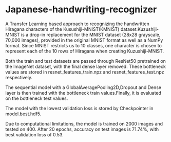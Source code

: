 # Japanese-handwriting-recognizer

A Transfer Learning based approach to recognizing the handwritten Hiragana characters of the Kusushiji-MNIST(KMNIST) dataset.Kuzushiji-MNIST is a drop-in replacement for the MNIST dataset (28x28 grayscale, 70,000 images), provided in the original MNIST format as well as a NumPy format. Since MNIST restricts us to 10 classes, one character is chosen to represent each of the 10 rows of Hiragana when creating Kuzushiji-MNIST.

Both the train and test datasets are passed through ResNet50 pretrained on the ImageNet dataset, with the final dense layer removed. These bottleneck values are stored in resnet_features_train.npz and resnet_features_test.npz respectively. 

The sequential model with a GlobalAveragePooling2D,Dropout and Dense layer is then trained with the bottleneck train values.Finally, it is evaluated on the bottleneck test values.

The model with the lowest validation loss is stored by Checkpointer in model.best.hdf5. 

Due to computational limitations, the model is trained on 2000 images and tested on 400.
After 20 epochs, accuracy on test images is 71.74%, with best validation loss of 0.53.
